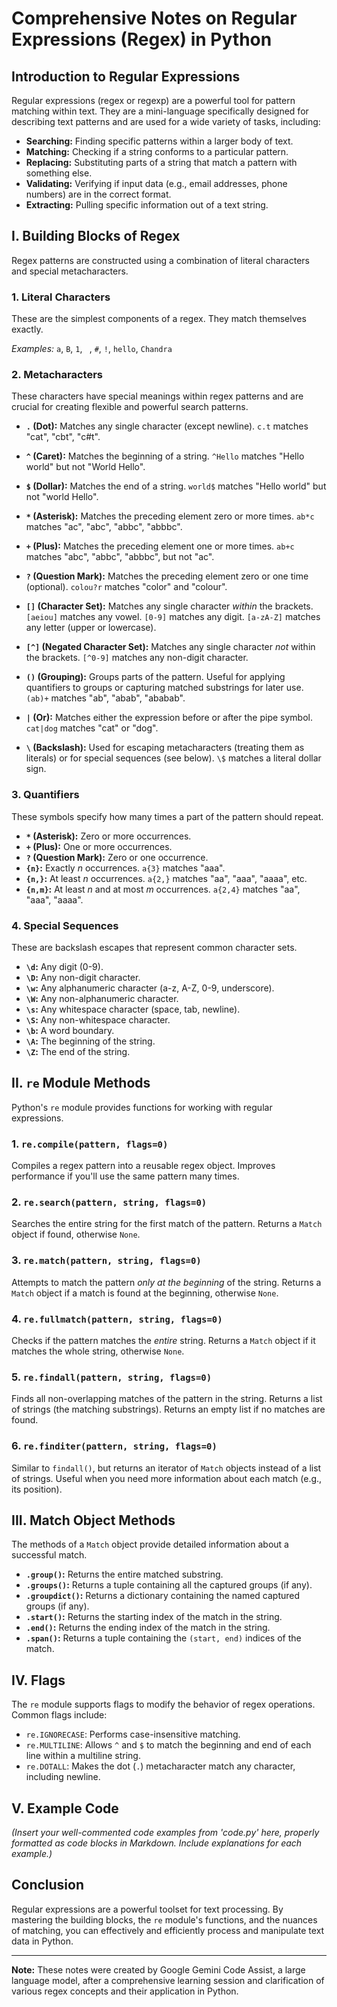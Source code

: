 # Comprehensive Notes on Regular Expressions (Regex) in Python

## Introduction to Regular Expressions

Regular expressions (regex or regexp) are a powerful tool for pattern matching within text. They are a mini-language specifically designed for describing text patterns and are used for a wide variety of tasks, including:

* **Searching:** Finding specific patterns within a larger body of text.
* **Matching:** Checking if a string conforms to a particular pattern.
* **Replacing:** Substituting parts of a string that match a pattern with something else.
* **Validating:** Verifying if input data (e.g., email addresses, phone numbers) are in the correct format.
* **Extracting:** Pulling specific information out of a text string.


## I. Building Blocks of Regex

Regex patterns are constructed using a combination of literal characters and special metacharacters.

### 1. Literal Characters

These are the simplest components of a regex. They match themselves exactly.

*Examples:*  `a`, `B`, `1`, ` `, `#`, `!`, `hello`, `Chandra`


### 2. Metacharacters

These characters have special meanings within regex patterns and are crucial for creating flexible and powerful search patterns.

* **`.` (Dot):** Matches any single character (except newline).  `c.t` matches "cat", "cbt", "c#t".

* **`^` (Caret):** Matches the beginning of a string. `^Hello` matches "Hello world" but not "World Hello".

* **`$` (Dollar):** Matches the end of a string. `world$` matches "Hello world" but not "world Hello".

* **`*` (Asterisk):** Matches the preceding element zero or more times. `ab*c` matches "ac", "abc", "abbc", "abbbc".

* **`+` (Plus):** Matches the preceding element one or more times. `ab+c` matches "abc", "abbc", "abbbc", but not "ac".

* **`?` (Question Mark):** Matches the preceding element zero or one time (optional). `colou?r` matches "color" and "colour".

* **`[]` (Character Set):** Matches any single character *within* the brackets. `[aeiou]` matches any vowel. `[0-9]` matches any digit. `[a-zA-Z]` matches any letter (upper or lowercase).

* **`[^]` (Negated Character Set):** Matches any single character *not* within the brackets. `[^0-9]` matches any non-digit character.

* **`()` (Grouping):** Groups parts of the pattern.  Useful for applying quantifiers to groups or capturing matched substrings for later use. `(ab)+` matches "ab", "abab", "ababab".

* **`|` (Or):** Matches either the expression before or after the pipe symbol. `cat|dog` matches "cat" or "dog".

* **`\` (Backslash):**  Used for escaping metacharacters (treating them as literals) or for special sequences (see below). `\$` matches a literal dollar sign.


### 3. Quantifiers

These symbols specify how many times a part of the pattern should repeat.

* **`*` (Asterisk):** Zero or more occurrences.
* **`+` (Plus):** One or more occurrences.
* **`?` (Question Mark):** Zero or one occurrence.
* **`{n}`:** Exactly *n* occurrences.  `a{3}` matches "aaa".
* **`{n,}`:** At least *n* occurrences. `a{2,}` matches "aa", "aaa", "aaaa", etc.
* **`{n,m}`:** At least *n* and at most *m* occurrences. `a{2,4}` matches "aa", "aaa", "aaaa".


### 4. Special Sequences

These are backslash escapes that represent common character sets.

* **`\d`:** Any digit (0-9).
* **`\D`:** Any non-digit character.
* **`\w`:** Any alphanumeric character (a-z, A-Z, 0-9, underscore).
* **`\W`:** Any non-alphanumeric character.
* **`\s`:** Any whitespace character (space, tab, newline).
* **`\S`:** Any non-whitespace character.
* **`\b`:** A word boundary.
* **`\A`:** The beginning of the string.
* **`\Z`:** The end of the string.


## II.  `re` Module Methods

Python's `re` module provides functions for working with regular expressions.

### 1. `re.compile(pattern, flags=0)`

Compiles a regex pattern into a reusable regex object.  Improves performance if you'll use the same pattern many times.


### 2. `re.search(pattern, string, flags=0)`

Searches the entire string for the first match of the pattern. Returns a `Match` object if found, otherwise `None`.


### 3. `re.match(pattern, string, flags=0)`

Attempts to match the pattern *only at the beginning* of the string. Returns a `Match` object if a match is found at the beginning, otherwise `None`.


### 4. `re.fullmatch(pattern, string, flags=0)`

Checks if the pattern matches the *entire* string. Returns a `Match` object if it matches the whole string, otherwise `None`.


### 5. `re.findall(pattern, string, flags=0)`

Finds all non-overlapping matches of the pattern in the string. Returns a list of strings (the matching substrings). Returns an empty list if no matches are found.


### 6. `re.finditer(pattern, string, flags=0)`

Similar to `findall()`, but returns an iterator of `Match` objects instead of a list of strings.  Useful when you need more information about each match (e.g., its position).


## III. Match Object Methods

The methods of a `Match` object provide detailed information about a successful match.

*   **`.group()`:** Returns the entire matched substring.
*   **`.groups()`:** Returns a tuple containing all the captured groups (if any).
*   **`.groupdict()`:** Returns a dictionary containing the named captured groups (if any).
*   **`.start()`:** Returns the starting index of the match in the string.
*   **`.end()`:** Returns the ending index of the match in the string.
*   **`.span()`:** Returns a tuple containing the `(start, end)` indices of the match.


## IV.  Flags

The `re` module supports flags to modify the behavior of regex operations.  Common flags include:

*   `re.IGNORECASE`: Performs case-insensitive matching.
*   `re.MULTILINE`: Allows `^` and `$` to match the beginning and end of each line within a multiline string.
*   `re.DOTALL`: Makes the dot (`.`) metacharacter match any character, including newline.


## V. Example Code

*(Insert your well-commented code examples from 'code.py' here, properly formatted as code blocks in Markdown.  Include explanations for each example.)*


## Conclusion

Regular expressions are a powerful toolset for text processing.  By mastering the building blocks, the `re` module's functions, and the nuances of matching, you can effectively and efficiently process and manipulate text data in Python.


---

**Note:** These notes were created by Google Gemini Code Assist, a large language model, after a comprehensive learning session and clarification of various regex concepts and their application in Python.
